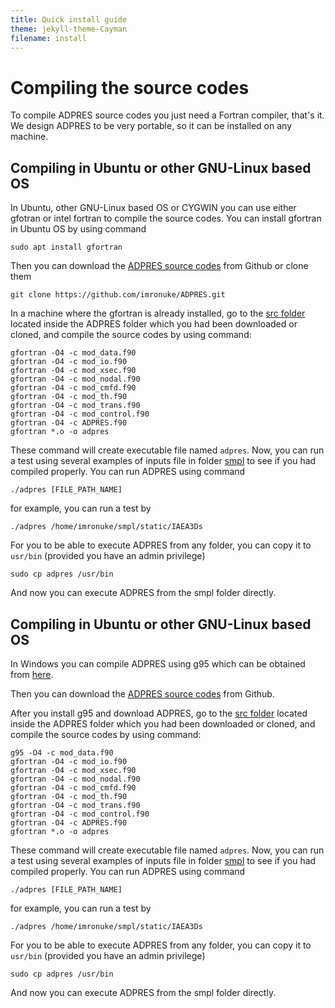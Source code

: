 ```yaml
---
title: Quick install guide
theme: jekyll-theme-Cayman
filename: install
---
```


# Compiling the source codes
To compile ADPRES source codes you just need a Fortran compiler, that's it. We design ADPRES to be very portable, so it can be installed on any machine.

## Compiling in Ubuntu or other GNU-Linux based OS
In Ubuntu, other GNU-Linux based OS or CYGWIN you can use either gfotran or intel fortran to compile the source codes. You can install gfortran in Ubuntu OS by using command

```
sudo apt install gfortran
```

Then you can download the [ADPRES source codes](https://github.com/imronuke/ADPRES) from Github or clone them

```
git clone https://github.com/imronuke/ADPRES.git
```

In a machine where the gfortran is already installed, go to the [src folder](https://github.com/imronuke/ADPRES/tree/master/src) located inside the ADPRES folder which you had been downloaded or cloned, and compile the source codes by using command:

```
gfortran -O4 -c mod_data.f90
gfortran -O4 -c mod_io.f90
gfortran -O4 -c mod_xsec.f90
gfortran -O4 -c mod_nodal.f90
gfortran -O4 -c mod_cmfd.f90
gfortran -O4 -c mod_th.f90
gfortran -O4 -c mod_trans.f90
gfortran -O4 -c mod_control.f90
gfortran -O4 -c ADPRES.f90
gfortran *.o -o adpres
```

These command will create executable file named `adpres`. Now, you can run a test using several examples of inputs file in folder [smpl](https://github.com/imronuke/ADPRES/tree/master/smpl) to see if you had compiled properly. You can run ADPRES using command

```
./adpres [FILE_PATH_NAME]
```

for example, you can run a test by

```
./adpres /home/imronuke/smpl/static/IAEA3Ds
```

For you to be able to execute ADPRES from any folder, you can copy it to `usr/bin` (provided you have an admin privilege)

```
sudo cp adpres /usr/bin
```

And now you can execute ADPRES from the smpl folder directly.

## Compiling in Ubuntu or other GNU-Linux based OS
In Windows you can compile ADPRES using g95 which can be obtained from [here](https://www.fortran.com/wp-content/uploads/2013/05/g95-Mingw_201210.exe).

Then you can download the [ADPRES source codes](https://github.com/imronuke/ADPRES) from Github.

After you install g95 and download ADPRES, go to the [src folder](https://github.com/imronuke/ADPRES/tree/master/src) located inside the ADPRES folder which you had been downloaded or cloned, and compile the source codes by using command:

```
g95 -O4 -c mod_data.f90
gfortran -O4 -c mod_io.f90
gfortran -O4 -c mod_xsec.f90
gfortran -O4 -c mod_nodal.f90
gfortran -O4 -c mod_cmfd.f90
gfortran -O4 -c mod_th.f90
gfortran -O4 -c mod_trans.f90
gfortran -O4 -c mod_control.f90
gfortran -O4 -c ADPRES.f90
gfortran *.o -o adpres
```

These command will create executable file named `adpres`. Now, you can run a test using several examples of inputs file in folder [smpl](https://github.com/imronuke/ADPRES/tree/master/smpl) to see if you had compiled properly. You can run ADPRES using command

```
./adpres [FILE_PATH_NAME]
```

for example, you can run a test by

```
./adpres /home/imronuke/smpl/static/IAEA3Ds
```

For you to be able to execute ADPRES from any folder, you can copy it to `usr/bin` (provided you have an admin privilege)

```
sudo cp adpres /usr/bin
```

And now you can execute ADPRES from the smpl folder directly.
